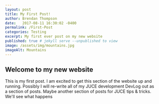 ```yaml
---
layout: post
title: My First Post!
author: Brendan Thompson
date:   2017-08-11 16:30:02 -0400
permalink: /First-Post
categories: Testing
excerpt: My first ever post on my new website
published: true # jekyll serve --unpublished to view
image: /assets/img/mountains.jpg
imageAlt: Mountains
---
```


## Welcome to my new website

This is my first post. I am excited to get this section of the website up and running. Possibly I will re-write all of my JUCE development DevLog out as a section of posts. Maybe another section of posts for JUCE tips & tricks. We'll see what happens

